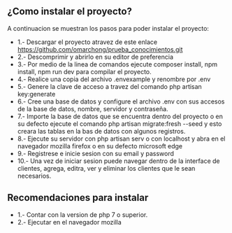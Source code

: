 

## ¿Como instalar el proyecto?

A continuacion se muestran los pasos para poder instalar el proyecto:

- 1.- Descargar el proyecto atravez de este enlace https://github.com/omarchong/prueba_conocimientos.git
- 2.- Descomprimir y abrirlo en su editor de preferencia
- 3.- Por medio de la linea de comandos ejecute composer install, npm install, npm run dev para compilar el proyecto.
- 4.- Realice una copia del archivo .envexample y renombre por .env
- 5.- Genere la clave de acceso a travez del comando php artisan key:generate
- 6.- Cree una base de datos y configure el archivo .env con sus accesos de la base de datos, nombre, servidor y contraseña.
- 7.- Importe la base de datos que se encuentra dentro del proyecto o en su defecto ejecute el comando php artisan migrate:fresh --seed y esto creara las tablas en la bas de datos con algunos registros.
- 8.- Ejecute su servidor con php artisan serv o con localhost y abra en el navegador mozilla firefox o en su defecto microsoft edge
- 9.- Registrese e inicie sesion con su email y password
- 10.- Una  vez  de iniciar sesion puede navegar dentro de la interface de clientes, agrega, editra, ver y eliminar los clientes que le sean necesarios.

## Recomendaciones para instalar

- 1.- Contar con la version de php 7 o superior.
- 2.- Ejecutar en el navegador  mozilla 

